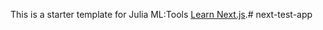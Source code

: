 This is a starter template for Julia ML:Tools [Learn Next.js](https://nextjs.org/learn).# next-test-app
